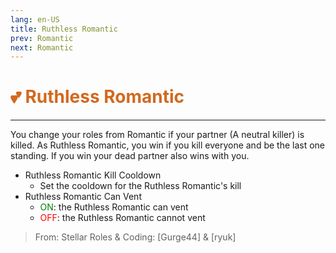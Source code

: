 ```yaml
---
lang: en-US
title: Ruthless Romantic
prev: Romantic
next: Romantic
---
```


# <font color="#d2691e">💕 <b>Ruthless Romantic</b></font> <Badge text="Benign" type="tip" vertical="middle"/>
---

You change your roles from Romantic if your partner (A neutral killer) is killed. As Ruthless Romantic, you win if you kill everyone and be the last one standing. If you win your dead partner also wins with you.
* Ruthless Romantic Kill Cooldown
  * Set the cooldown for the Ruthless Romantic's kill
* Ruthless Romantic Can Vent
  * <font color=green>ON</font>: the Ruthless Romantic can vent
  * <font color=red>OFF</font>: the Ruthless Romantic cannot vent

> From: Stellar Roles & Coding: [Gurge44] & [ryuk]